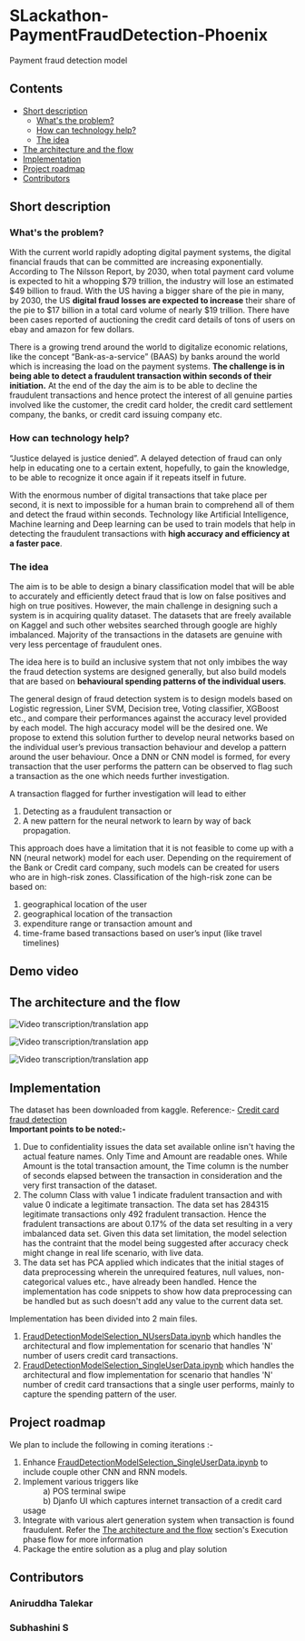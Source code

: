# SLackathon-PaymentFraudDetection-Phoenix
Payment fraud detection model 

## Contents

- [Short description](#short-description)
  - [What's the problem?](#whats-the-problem)
  - [How can technology help?](#how-can-technology-help)
  - [The idea](#the-idea)
- [The architecture and the flow](#the-architecture-and-the-flow)
- [Implementation](#implementation)
- [Project roadmap](#project-roadmap)
- [Contributors](#Contributors)

## Short description

### What's the problem?

With the current world rapidly adopting digital payment systems, the digital financial frauds that can be committed are increasing exponentially. According to The Nilsson Report, by 2030, when total payment card volume is expected to hit a whopping $79 trillion, the industry will lose an estimated $49 billion to fraud. With the US having a bigger share of the pie in many, by 2030, the US <b>digital fraud losses are expected to increase</b> their share of the pie to $17 billion in a total card volume of nearly $19 trillion. There have been cases reported of auctioning the credit card details of tons of users on ebay and amazon for few dollars.

There is a growing trend around the world to digitalize economic relations, like the concept “Bank-as-a-service” (BAAS) by banks around the world which is increasing the load on the payment systems. <b>The challenge is in being able to detect a fraudulent transaction within seconds of their initiation.</b> At the end of the day the aim is to be able to decline the fraudulent transactions and hence protect the interest of all genuine parties involved like the customer, the credit card holder, the credit card settlement company, the banks, or credit card issuing company etc. 

### How can technology help?
“Justice delayed is justice denied”. A delayed detection of fraud can only help in educating one to a certain extent, hopefully, to gain the knowledge, to be able to recognize it once again if it repeats itself in future. 

With the enormous number of digital transactions that take place per second, it is next to impossible for a human brain to comprehend all of them and detect the fraud within seconds. Technology like Artificial Intelligence, Machine learning and Deep learning can be used to train models that help in detecting the fraudulent transactions with <b> high accuracy and efficiency at a faster pace</b>.

### The idea

The aim is to be able to design a binary classification model that will be able to accurately and efficiently detect fraud that is low on false positives and high on true positives. However, the main challenge in designing such a system is in acquiring quality dataset. The datasets that are freely available on Kaggel and such other websites searched through google are highly imbalanced. Majority of the transactions in the datasets are genuine with very less percentage of fraudulent ones. 

The idea here is to build an inclusive system that not only imbibes the way the fraud detection systems are designed generally, but also build models that are based on <b>behavioural spending patterns of the individual users</b>.

The general design of fraud detection system is to design models based on Logistic regression, Liner SVM, Decision tree, Voting classifier, XGBoost etc., and compare their performances against the accuracy level provided by each model. The high accuracy model will be the desired one. 
We propose to extend this solution further to develop neural networks based on the individual user’s previous transaction behaviour and develop a pattern around the user behaviour. Once a DNN or CNN model is formed, for every transaction that the user performs the pattern can be observed to flag such a transaction as the one which needs further investigation. 

A transaction flagged for further investigation will lead to either 
<ol>
  <li> Detecting as a fraudulent transaction or </li>
  <li>A new pattern for the neural network to learn by way of back propagation.</li>
</ol>

This approach does have a limitation that it is not feasible to come up with a NN (neural network) model for each user. Depending on the requirement of the Bank or Credit card company, such models can be created for users who are in high-risk zones. Classification of the high-risk zone can be based on: 
<ol>
  <li> geographical location of the user </li>
  <li> geographical location of the transaction </li>
  <li> expenditure range or transaction amount and </li>
  <li> time-frame based transactions based on user’s input (like travel timelines) </li>
</ol>
  
  
## Demo video

## The architecture and the flow
![Video transcription/translation app](https://github.com/Ethanhunt03/SLackathon-PaymentFraudDetection-Phoenix/blob/d50f68c5be1286054835e72625c2d58b3cb00b1b/architecture/Prephase%20-%20Generic%20scenario%20model%20selection.png)


![Video transcription/translation app](https://github.com/Ethanhunt03/SLackathon-PaymentFraudDetection-Phoenix/blob/d50f68c5be1286054835e72625c2d58b3cb00b1b/architecture/Prephase%20-%20single%20user%20model%20selection.png)


![Video transcription/translation app](https://github.com/Ethanhunt03/SLackathon-PaymentFraudDetection-Phoenix/blob/d50f68c5be1286054835e72625c2d58b3cb00b1b/architecture/Execution%20Phase.png)


## Implementation
The dataset has been downloaded from kaggle. Reference:- [Credit card fraud detection](https://www.kaggle.com/datasets/mlg-ulb/creditcardfraud) <br>
<b>Important points to be noted:-</b>
1. Due to confidentiality issues the data set available online isn't having the actual feature names. Only Time and Amount are readable ones. While Amount is the total transaction amount, the Time column is the number of seconds elapsed between the transaction in consideration and the very first transaction of the dataset. <br>
2. The column Class with value 1 indicate fradulent transaction and with value 0 indicate a legitimate transaction. The data set has 284315 legitimate transactions only 492 fradulent transaction. Hence the fradulent transactions are about 0.17% of the data set resulting in a very imbalanced data set. Given this data set limitation, the model selection has the contraint that the model being suggested after accuracy check might change in real life scenario, with live data. <br>
3. The data set has PCA applied which indicates that the initial stages of data preprocessing wherein the unrequired features, null values, non-categorical values etc., have already been handled. Hence the implementation has code snippets to show how data preprocessing can be handled but as such doesn't add any value to the current data set.

Implementation has been divided into 2 main files. 
1. [FraudDetectionModelSelection_NUsersData.ipynb](https://github.com/Ethanhunt03/SLackathon-PaymentFraudDetection-Phoenix/blob/67c0ed9ee39cb87abb46cf4595dd51e56e483d58/implementation/FraudDetectionModelSelection_NUsersData.ipynb) which handles the architectural and flow implementation for scenario that handles 'N' number of users credit card transactions. 
2. [FraudDetectionModelSelection_SingleUserData.ipynb](https://github.com/Ethanhunt03/SLackathon-PaymentFraudDetection-Phoenix/blob/2cf38fae7a23b85d2797d4dd22baee003edcd696/implementation/FraudDetectionModelSelection_SingleUserData.ipynb) which handles the architectural and flow implementation for scenario that handles 'N' number of credit card transactions that a single user performs, mainly to capture the spending pattern of the user. 


## Project roadmap
We plan to include the following in coming iterations :- <br>
1. Enhance [FraudDetectionModelSelection_SingleUserData.ipynb](https://github.com/Ethanhunt03/SLackathon-PaymentFraudDetection-Phoenix/blob/2cf38fae7a23b85d2797d4dd22baee003edcd696/implementation/FraudDetectionModelSelection_SingleUserData.ipynb) to include couple other CNN and RNN models.<br>
2. Implement various triggers like <br>
&nbsp;&nbsp;&nbsp;&nbsp;&nbsp;&nbsp;&nbsp;&nbsp; a) POS terminal swipe <br>
&nbsp;&nbsp;&nbsp;&nbsp;&nbsp;&nbsp;&nbsp;&nbsp; b) Djanfo UI which captures internet transaction of a credit card usage <br>
3. Integrate with various alert generation system when transaction is found fraudulent. Refer the [The architecture and the flow](#the-architecture-and-the-flow) section's Execution phase flow for more information <br>
4. Package the entire solution as a plug and play solution

## Contributors
  ### Aniruddha Talekar
  ### Subhashini S

